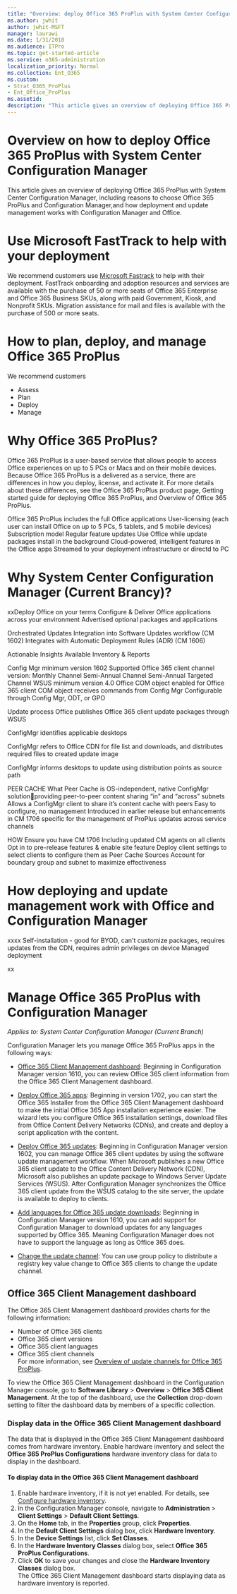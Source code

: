 ```yaml
---
title: "Overview: deploy Office 365 ProPlus with System Center Configuration Manager"
ms.author: jwhit
author: jwhit-MSFT
manager: laurawi
ms.date: 1/31/2018
ms.audience: ITPro
ms.topic: get-started-article
ms.service: o365-administration
localization_priority: Normal
ms.collection: Ent_O365
ms.custom:
- Strat_O365_ProPlus
- Ent_Office_ProPlus
ms.assetid: 
description: "This article gives an overview of deploying Office 365 ProPlus with System Center Configuration Manager, including reasons to choose Office 365 ProPlus and Configuration Manager,and how deployment and update management works with Configuration Manager and Office."
---
```


# Overview on how to deploy Office 365 ProPlus with System Center Configuration Manager

This article gives an overview of deploying Office 365 ProPlus with System Center Configuration Manager, including reasons to choose Office 365 ProPlus and Configuration Manager,and how deployment and update management works with Configuration Manager and Office.

# Use Microsoft FastTrack to help with your deployment

We recommend customers use [Microsoft Fastrack](https://fasttrack.microsoft.com/office) to help with their deployment. FastTrack onboarding and adoption resources and services are available with the purchase of 50 or more seats of Office 365 Enterprise and Office 365 Business SKUs, along with paid Government, Kiosk, and Nonprofit SKUs. Migration assistance for mail and files is available with the purchase of 500 or more seats.

# How to plan, deploy, and manage Office 365 ProPlus

We recommend customers 
- Assess
- Plan
- Deploy
- Manage 

# Why Office 365 ProPlus?

Office 365 ProPlus is a user-based service that allows people to access Office experiences on up to 5 PCs or Macs and on their mobile devices. Because Office 365 ProPlus is a delivered as a service, there are differences in how you deploy, license, and activate it. For more details about these differences, see the Office 365 ProPlus product page, Getting started guide for deploying Office 365 ProPlus, and Overview of Office 365 ProPlus.

Office 365 ProPlus includes
the full Office applications
User-licensing (each user can install Office on up to 5 PCs, 5 tablets, and 5 mobile devices)
Subscription model
Regular feature updates
Use Office while update packages install in the background
Cloud-powered, intelligent features in the Office apps
Streamed to your deployment infrastructure or directd to PC


# Why System Center Configuration Manager (Current Brancy)?

xxDeploy Office on your terms
Configure & Deliver Office applications across your environment
Advertised optional packages and applications 

Orchestrated Updates
Integration into Software Updates workflow (CM 1602)
Integrates with Automatic Deployment Rules (ADR) (CM 1606)

Actionable Insights
Available Inventory & Reports

Config Mgr minimum version 1602
Supported Office 365 client channel version:
Monthly Channel
Semi-Annual Channel
Semi-Annual Targeted Channel
WSUS minimum version 4.0
Office COM object enabled for Office 365 client
COM object receives commands from Config Mgr
Configurable through Config Mgr, ODT, or GPO

Update process
Office publishes Office 365 client update packages through WSUS

ConfigMgr identifies applicable desktops

ConfigMgr refers to Office CDN for file list and downloads, and distributes required files to created update image

ConfigMgr informs desktops to update using distribution points as source path

PEER CACHE
What
Peer Cache is OS-independent, native ConfigMgr solutionproviding peer-to-peer content sharing “in” and “across” subnets
Allows a ConfigMgr client to share it’s content cache with peers
Easy to configure, no management
Introduced in earlier release but enhancements in CM 1706 specific for the management of ProPlus updates across service channels

HOW
Ensure you have CM 1706
Including updated CM agents on all clients
Opt in to pre-release features & enable site feature
Deploy client settings to select clients to configure them as Peer Cache Sources
Account for boundary group and subnet to maximize effectiveness

# How deploying and update management work with Office and Configuration Manager 

xxxx
Self-installation - good for BYOD, can't customize packages, requires updates from the CDN, requires admin privileges on device
Managed deployment


xx



# Manage Office 365 ProPlus with Configuration Manager

*Applies to: System Center Configuration Manager (Current Branch)*

Configuration Manager lets you manage Office 365 ProPlus apps in the following ways:

- [Office 365 Client Management dashboard](#office-365-client-management-dashboard): Beginning in Configuration Manager version 1610, you can review Office 365 client information from the Office 365 Client Management dashboard.    

- [Deploy Office 365 apps](#deploy-office-365-apps): Beginning in version 1702, you can start the Office 365 Installer from the Office 365 Client Management dashboard to make the initial Office 365 App installation experience easier. The wizard lets you configure Office 365 installation settings, download files from Office Content Delivery Networks (CDNs), and create and deploy a script application with the content.    

- [Deploy Office 365 updates](#deploy-office-365-updates): Beginning in Configuration Manager version 1602, you can manage Office 365 client updates by using the software update management workflow. When Microsoft publishes a new Office 365 client update to the Office Content Delivery Network (CDN), Microsoft also publishes an update package to Windows Server Update Services (WSUS). After Configuration Manager synchronizes the Office 365 client update from the WSUS catalog to the site server, the update is available to deploy to clients.    

- [Add languages for Office 365 update downloads](#add-languages-for-office-365-update-downloads): Beginning in Configuration Manager version 1610, you can add support for Configuration Manager to download updates for any languages supported by Office 365. Meaning Configuration Manager does not have to support the language as long as Office 365 does.  

- [Change the update channel](#change-the-update-channel-after-you-enable-office-365-clients-to-receive-updates-from-configuration-manager): You can use group policy to distribute a registry key value change to Office 365 clients to change the update channel.


## Office 365 Client Management dashboard  
The Office 365 Client Management dashboard provides charts for the following information:

- Number of Office 365 clients
- Office 365 client versions
- Office 365 client languages
- Office 365 client channels     
  For more information, see [Overview of update channels for Office 365 ProPlus](https://technet.microsoft.com/library/mt455210.aspx).

To view the Office 365 Client Management dashboard in the Configuration Manager console, go to **Software Library** > **Overview** > **Office 365 Client Management**. At the top of the dashboard, use the **Collection** drop-down setting to filter the dashboard data by members of a specific collection.

### Display data in the Office 365 Client Management dashboard
The data that is displayed in the Office 365 Client Management dashboard comes from hardware inventory. Enable hardware inventory and select the **Office 365 ProPlus Configurations** hardware inventory class for data to display in the dashboard.
#### To display data in the Office 365 Client Management dashboard
1. Enable hardware inventory, if it is not yet enabled. For details, see [Configure hardware inventory](\sccm\core\clients\manage\configure-hardware-inventory).
2. In the Configuration Manager console, navigate to **Administration** > **Client Settings** > **Default Client Settings**.  
3. On the **Home** tab, in the **Properties** group, click **Properties**.  
4. In the **Default Client Settings** dialog box, click **Hardware Inventory**.  
5. In the **Device Settings** list, click **Set Classes**.  
6. In the **Hardware Inventory Classes** dialog box, select **Office 365 ProPlus Configurations**.  
7.  Click **OK** to save your changes and close the **Hardware Inventory Classes** dialog box. <br/>The Office 365 Client Management dashboard starts displaying data as hardware inventory is reported.

